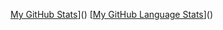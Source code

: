 [My GitHub Stats](https://github-readme-stats.vercel.app/api/?username=abhishekkakolla&count_private=true&theme=tokyonight&showicons=true)]()
[[My GitHub Language Stats](https://github-readme-stats.vercel.app/api/top-langs/?username=abhishekkakolla&langs_count=5&theme=tokyonight)]()
